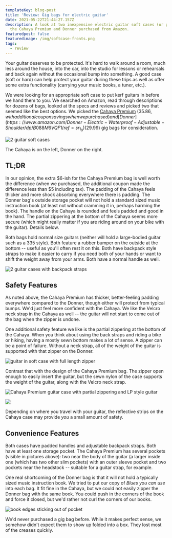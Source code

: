 ```yaml
---
templateKey: blog-post
title: 'Review: Gig bags for electric guitar'
date: 2021-05-22T21:44:27.157Z
description: A look at two inexpensive electric guitar soft cases (or gig bags),
  the Cahaya Premium and Donner purchased from Amazon.
featuredpost: false
featuredimage: /img/softcase-fronts.png
tags:
  - review
---
```


Your guitar deserves to be protected. It's hard to walk around a room, much less around the house, into the car, into the studio for lessons or rehearsals and back again without the occasional bump into something. A good case (soft or hard) can help protect your guitar during these trips as well as offer some extra functionality (carrying your music books, a tuner, etc.).

We were looking for an appropriate soft case to put kerf guitars in before we hand them to you. We searched on Amazon, read through descriptions for dozens of bags, looked at the specs and reviews and picked two that seemed like the best options. We picked the [Cahaya Premium](https://www.amazon.com/CAHAYA-Electric-Premium-0-5inch-Reflective/dp/B085ZYV5G6/ref=sr_1_6) ($35.86, with additional coupon savings when we purchased) and [Donner](https://www.amazon.com/Donner-Electric-Waterproof-Adjustable-Shoulder/dp/B088M6VQF1/ref=sr_1_9) ($29.99) gig bags for consideration.

![2 guitar soft cases](/img/softcase-fronts.png)

The Cahaya is on the left, Donner on the right.

## TL;DR

In our opinion, the extra $6-ish for the Cahaya Premium bag is well worth the difference (when we purchased, the additional coupon made the difference less than $5 including tax). The padding of the Cahaya feels thicker and more shock absorbing everywhere there is padding. The Donner bag's outside storage pocket will not hold a standard sized music instruction book (at least not without cramming it in, perhaps harming the book). The handle on the Cahaya is rounded and feels padded and good in the hand. The partial zippering at the bottom of the Cahaya seems more secure (which might really matter if you are riding around on your bike with the guitar). Details below.

Both bags hold normal size guitars (neither will hold a large-bodied guitar such as a 335 style). Both feature a rubber bumper on the outside at the bottom -- useful as you'll often rest it on this. Both have backpack style straps to make it easier to carry if you need both of your hands or want to shift the weight away from your arms. Both have a normal handle as well.

![2 guitar cases with backpack straps](/img/softcase-backs.png)

## Safety Features

As noted above, the Cahaya Premium has thicker, better-feeling padding everywhere compared to the Donner, though either will protect from typical bumps. We'd just feel more confident with the Cahaya. We like the Velcro neck strap in the Cahaya as well -- the guitar will not start to come out of the bag when the zipper is undone.

One additional safety feature we like is the partial zippering at the bottom of the Cahaya. When you think about using the back straps and riding a bike or hiking, having a mostly sewn bottom makes a lot of sense. A zipper can be a point of failure. Without a neck strap, all of the weight of the guitar is supported with that zipper on the Donner.

![guitar in soft case with full length zipper](/img/softcase-fit-donner.png 'Donner gig bag with LP style guitar and full length zipper')

Contrast that with the design of the Cahaya Premium bag. The zipper open enough to easily insert the guitar, but the sewn nylon of the case supports the weight of the guitar, along with the Velcro neck strap.

![](/img/softcase-fit-cahaya.png 'Cahaya Premium guitar case with partial zippering and LP style guitar')

![](/img/softcase-cahaya-neck-strap.png)

Depending on where you travel with your guitar, the reflective strips on the Cahaya case may provide _you_ a small amount of safety.

## Convenience Features

Both cases have padded handles and adjustable backpack straps. Both have at least one storage pocket. The Cahaya Premium has several pockets (visible in pictures above): two near the body of the guitar (a larger inside one (which has two other slim pockets) with an outer sleeve pocket and two pockets near the headstock -- suitable for a guitar strap, for example.

One real shortcoming of the Donner bag is that it will not hold a typically sized music instruction book. We tried to put our copy of _Blues you can use_ into each bag. It fit fine in the Cahaya, but we could not easily zipper the Donner bag with the same book. You could push in the corners of the book and force it closed, but we'd rather not curl the corners of our books.

![book edges sticking out of pocket](/img/softcase-donner-nofit-book.png)

We'd never purchased a gig bag before. While it makes perfect sense, we somehow didn't expect them to show up folded into a box. They lost most of the creases quickly.
